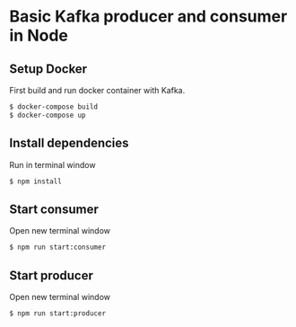 # Basic Kafka producer and consumer in Node

## Setup Docker
First build and run docker container with Kafka.

```sh
$ docker-compose build
$ docker-compose up
```

## Install dependencies
Run in terminal window

```sh
$ npm install
```

## Start consumer
Open new terminal window

```sh
$ npm run start:consumer
```

## Start producer
Open new terminal window

```sh
$ npm run start:producer
```
